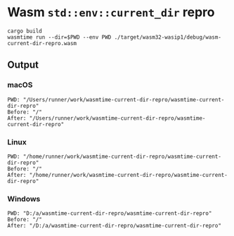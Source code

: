 # Wasm `std::env::current_dir` repro

```
cargo build
wasmtime run --dir=$PWD --env PWD ./target/wasm32-wasip1/debug/wasm-current-dir-repro.wasm
```

## Output

### macOS

```
PWD: "/Users/runner/work/wasmtime-current-dir-repro/wasmtime-current-dir-repro"
Before: "/"
After: "/Users/runner/work/wasmtime-current-dir-repro/wasmtime-current-dir-repro"
```

### Linux

```
PWD: "/home/runner/work/wasmtime-current-dir-repro/wasmtime-current-dir-repro"
Before: "/"
After: "/home/runner/work/wasmtime-current-dir-repro/wasmtime-current-dir-repro"
```

### Windows

```
PWD: "D:/a/wasmtime-current-dir-repro/wasmtime-current-dir-repro"
Before: "/"
After: "/D:/a/wasmtime-current-dir-repro/wasmtime-current-dir-repro"
```
